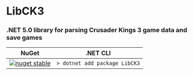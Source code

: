 # LibCK3
### .NET 5.0 library for parsing Crusader Kings 3 game data and save games 


|NuGet|.NET CLI|
|----------|--------|
|[![nuget stable](https://img.shields.io/nuget/v/LibCK3.svg?style=flat)](https://www.nuget.org/packages/LibCK3)|`> dotnet add package LibCK3`|
